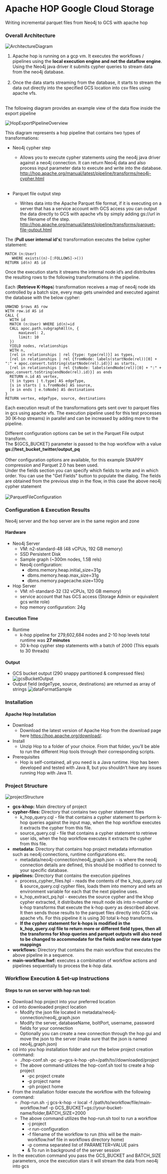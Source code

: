 # Apache HOP Google Cloud Storage
Writing incremental parquet files from Neo4j to GCS with apache hop

### Overall Architecture
![ArchitectureDiagram](./architecture_diagram.svg)

1. Apache hop is running on a gcp vm. It executes the workflows / pipelines using the **local execution
   engine and not the dataflow engine**. Using the Neo4j java driver it submits cypher queries to stream
   data from the neo4j database.<br /><br />
2. Once the data starts streaming from the database, it starts to stream the data out directly into the
   specified GCS location into csv files using apache vfs. <br /><br />

The following diagram provides an example view of the data flow inside the export pipeline

![HopExportPipelineOverview](./export_pipeline.JPG)

This diagram represents a hop pipeline that contains two types of transformations:

* Neo4j cypher step
  * Allows you to execute cypher statements using the neo4j java driver against a neo4j connection.
    It can return Neo4j data and also process input parameter data to execute and write into the
    database. http://hop.apache.org/manual/latest/pipeline/transforms/neo4j-cypher.html
  <br /><br />

* Parquet file output step
  * Writes data into the Apache Parquet file format, if it is executing on a server that has a
    service account with GCS access you can output the data directly to GCS with apache vfs
    by simply adding gs://url in the filename of the step. 
    http://hop.apache.org/manual/latest/pipeline/transforms/parquet-file-output.html

The (**Pull user internal id's**) transformation executes the below cypher statement:

```cypher
MATCH (n:User)
   WHERE exists((n)-[:FOLLOWS]->())
RETURN id(n) AS id
```

Once the execution starts it streams the internal node id’s and distributes the resulting rows to the following
transformations in the pipeline.<br />

Each (**Retrieve K-Hops**) transformation receives a map of neo4j node ids controlled by a batch size,
every map gets unwinded and executed against the database with the below cypher:

```cypher
UNWIND $rows AS row
WITH row.id AS id
CALL {
  WITH id
  MATCH (n:User) WHERE id(n)=id
  CALL apoc.path.subgraphAll(n, {
      maxLevel: 2,
      limit: 10
  })
  YIELD nodes, relationships
  WITH n,
  [rel in relationships | rel {type: type(rel)}] as types,
  [rel in relationships | rel {fromNode: labels(startNode(rel))[0] + ":" + apoc.convert.toString(startNode(rel).id)}] as starts,
  [rel in relationships | rel {toNode: labels(endNode(rel))[0] + ":" + apoc.convert.toString(endNode(rel).id)}] as ends
  RETURN n.id AS vertex,
  [t in types | t.type] AS edgeType,
  [s in starts | s.fromNode] AS source,
  [e in ends | e.toNode] AS destinations
}
RETURN vertex, edgeType, source, destinations
```

Each execution result of the transformations gets sent over to parquet files in gcs using apache vfs.
The execution pipeline used for this test processes 30 (K-hop streams) in parallel and can be increased
by adding more to the pipeline.<br />

Different configuration options can be set in the Parquet File output transform.<br />
The ${GCS_BUCKET} parameter is passed to the hop workflow with a value **gs://test_bucket_twitter/output_pq** 
<br /><br />
Other configuration options are available, for this example SNAPPY compression and Parquet 2.0 has been used.<br />
Under the fields section you can specify which fields to write and in which order. You can use the "Get Fields" button to populate the dialog.
The fields are obtained from the previous step in the flow, in this case the above neo4j cypher statement
<br /><br />
![ParquetFileConfiguration](./parquet_file_config.JPG)

### Configuration & Execution Results
Neo4j server and the hop server are in the same region and zone
#### Hardware
* Neo4j Server
  * VM: n2-standard-48 (48 vCPUs, 192 GB memory)
  * SSD Persistent Disk
  * Sample graph (~300m nodes, 1.5B rels)
  * Neo4j configuration:
    * dbms.memory.heap.initial_size=31g
    * dbms.memory.heap.max_size=31g
    * dbms.memory.pagecache.size=130g
* Hop Server
  * VM: n1-standard-32 (32 vCPUs, 120 GB memory)
  * service account that has GCS access (Storage Admin or equivalent gcs write role)
  * hop memory configuration: 24g
#### Execution Time
  * Runtime
    * k-hop pipeline for 279,602,684 nodes and 2-10 hop levels total runtime was **27 minutes**
    * 30 k-hop cypher step statements with a batch of 2000 (This equals to 30 threads)
#### Output
  * GCS bucket output (290 snappy partitioned & compressed files)<br />
    ![gcsBucketOutput](./gcs_output_pq.JPG)
  * Output field (edgeType, source, destinations) are returned as array of strings
    ![dataFormatSample](./data_format_sample.JPG)
### Installation
#### Apache Hop Installation
* Download
  * Download the latest version of Apache Hop from the download page here https://hop.apache.org/download/. 
* Install
  * Unzip Hop to a folder of your choice. From that folder, you’ll be able to run the different Hop
     tools through their corresponding scripts. 
* Prerequisites
  * Hop is self-contained, all you need is a Java runtime. Hop has been developed and tested with
     Java 8, but you shouldn’t have any issues running Hop with Java 11.
### Project Structure
![projectStructure](./project_structure.JPG)
* **gcs-khop:** Main directory of project
* **cypher-files:** Directory that contains two cypher statement files
  * k_hop_query.cql - file that contains a cypher statement to perform k-hop queries against the
     input map, when the hop workflow executes it extracts the cypher from this file.
  * source_query.cql - file that contains a cypher statement to retrieve user ids, when the hop
     workflow executes it extracts the cypher from this file.
* **metadata:** Directory that contains hop project metadata information such as neo4j connections, runtime
   configurations etc.
  * metadata/neo4j-connection/neo4j_graph.json - is where the neo4j connection details are
     defined, this should be modified to connect to your specific database. 
* **pipelines:** Directory that contains the execution pipelines
  * process_cypher_files.hpl - reads the contents of the k_hop_query.cql & source_query.cql
     cypher files, loads them into memory and sets an environment variable for each that the next
     pipeline uses.
  * k_hop_extract_pq.hpl - executes the source cypher and the khop cypher extracted, it
     distributes the result node ids into n-number of k-hop transforms that execute the k-hop query
     as described above. It then sends those results to the parquet files directly into GCS via apache vfs.
     For this pipeline it is using 30 total k-hop transforms.
  * **If the cypher statement for k-hops is modified in the k_hop_query.cql file to return more or
     different field types, then all the transforms for khop queries and parquet outputs will also need to be
     changed to accommodate for the fields and/or new data type mappings** 
* **workflows:** Directory that contains the main workflow that executes the above pipeline in a sequence.
* **main-workflow.hwf:** executes a combination of workflow actions and pipelines sequentially to process
   the k-hop data.
### Workflow Execution & Set-up Instructions
#### Steps to run on server with hop run tool:
* Download hop project into your preferred location 
* cd into downloaded project location
  * Modify the json file located in metadata/neo4j-connection/neo4j_graph.json
  * Modify the server, databaseName, boltPort, username, password fields for your connection
  * Optionally you can create a new connection through the hop gui and move the json to the server 
    (make sure that the json is named neo4j_graph.json)
* cd into you hop installation folder and run the below project creation command:
  * ./hop-conf.sh -pc -p=gcs-k-hop -ph=/path/to//downloaded/project
  * The above command utilizes the hop-conf.sh tool to create a hop project
    * -pc project create
    * -p project name
    * -ph project home 
* From the installation folder execute the workflow with the following command:
  * /hop-run.sh -j gcs-k-hop -r local -f /path/to/workflow/file/main-workflow.hwf -p GCS_BUCKET=gs://your-bucket-name/folder,BATCH_SIZE=2000
  * The above command utilizes the hop-run.sh tool to run a workflow
    * -j project
    * -r run-configuration
    * -f filename of the workflow to run (this will be the main-workflow.hwf file in workflows directory home)
    * -p comma separated list of PARAMETER=VALUE pairs
    * & To run in background of the server session 
* In the execution command you pass the GCS_BUCKET and BATCH_SIZE parameters, once the execution stars it 
  will stream the data from neo4j into gcs

    